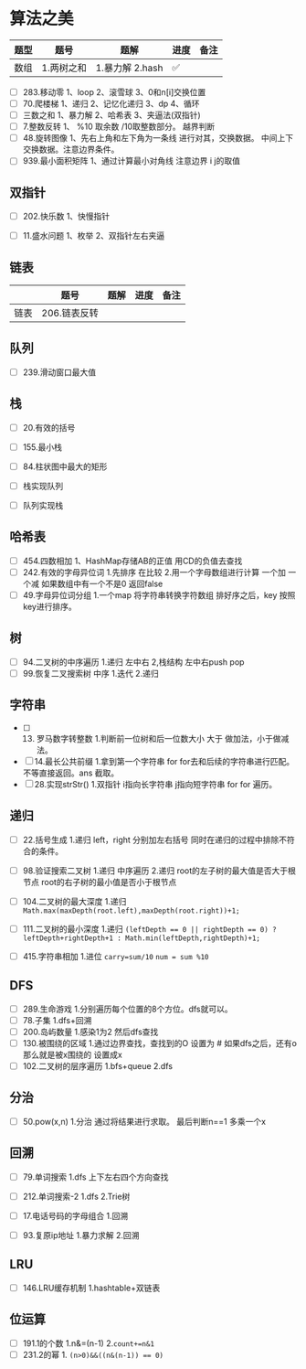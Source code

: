 # 算法之美

| 题型 | 题号       | 题解             | 进度 | 备注 |
| ---- | ---------- | ---------------- | ---- | ---- |
| 数组 | 1.两树之和 | 1.暴力解  2.hash | ✅    |      |

- [ ] 283.移动零         1、loop  2、滚雪球 3、0和n[i]交换位置
- [ ] 70.爬楼梯            1、递归   2、记忆化递归   3、dp   4、循环
- [ ] 三数之和              1、暴力解  2、哈希表    3、夹逼法(双指针)
- [ ] 7.整数反转           1、 %10 取余数  /10取整数部分。 越界判断
- [ ] 48.旋转图像         1、先右上角和左下角为一条线 进行对其，交换数据。  中间上下交换数据。注意边界条件。
- [ ] 939.最小面积矩阵  1、通过计算最小对角线 注意边界 i j的取值       

## 双指针

- [ ] 202.快乐数  		1、快慢指针
- [ ] 11.盛水问题        1、枚举  2、双指针左右夹逼



## 链表

|      | 题号         | 题解 | 进度 | 备注 |
| ---- | ------------ | ---- | ---- | ---- |
| 链表 | 206.链表反转 |      |      |      |

## 队列

- [ ] 239.滑动窗口最大值    


## 栈

- [ ] 20.有效的括号   
- [ ] 155.最小栈
- [ ] 84.柱状图中最大的矩形
- [ ] 栈实现队列 
- [ ] 队列实现栈      



## 哈希表

- [ ] 454.四数相加   1、HashMap存储AB的正值 用CD的负值去查找
- [ ] 242.有效的字母异位词  1.先排序 在比较 2.用一个字母数组进行计算 一个加 一个减 如果数组中有一个不是0 返回false
- [ ] 49.字母异位词分组  1.一个map  将字符串转换字符数组 排好序之后，key 按照key进行排序。

## 树

- [ ] 94.二叉树的中序遍历   1.递归 左中右  2,栈结构 左中右push pop 
- [ ] 99.恢复二叉搜索树  中序 1.迭代 2.递归

## 字符串

- [ ] 13. 罗马数字转整数  1.判断前一位树和后一位数大小 大于 做加法，小于做减法。
- [ ]  14.最长公共前缀   1.拿到第一个字符串 for for去和后续的字符串进行匹配。不等直接返回。ans 截取。
- [ ]  28.实现strStr() 1.双指针 i指向长字符串 j指向短字符串 for for 遍历。

## 递归

- [ ] 22.括号生成  1.递归 left，right 分别加左右括号 同时在递归的过程中排除不符合的条件。
- [ ] 98.验证搜索二叉树 1.递归 中序遍历 2.递归 root的左子树的最大值是否大于根节点  root的右子树的最小值是否小于根节点
- [ ] 104.二叉树的最大深度  1.递归 `Math.max(maxDepth(root.left),maxDepth(root.right))+1;`
- [ ] 111.二叉树的最小深度  1.递归 `(leftDepth == 0 || rightDepth == 0) ? leftDepth+rightDepth+1 : Math.min(leftDepth,rightDepth)+1; `
- [ ] 415.字符串相加  1.进位 `carry=sum/10` `num = sum %10`



## DFS

- [ ] 289.生命游戏      1.分别遍历每个位置的8个方位。dfs就可以。
- [ ] 78.子集                 1.dfs+回溯
- [ ] 200.岛屿数量       1.感染1为2 然后dfs查找
- [ ] 130.被围绕的区域   1.通过边界查找，查找到的O 设置为 #  如果dfs之后，还有o 那么就是被x围绕的 设置成x
- [ ] 102.二叉树的层序遍历   1.bfs+queue    2.dfs

## 分治

- [ ] 50.pow(x,n)      1.分治  通过将结果进行求取。 最后判断n==1 多乘一个x

## 回溯

- [ ] 79.单词搜索   1.dfs 上下左右四个方向查找
- [ ] 212.单词搜索-2   1.dfs    2.Trie树
- [ ] 17.电话号码的字母组合  1.回溯
- [ ] 93.复原ip地址  1.暴力求解 2.回溯



## LRU

- [ ] 146.LRU缓存机制  1.hashtable+双链表

## 位运算

- [ ] 191.1的个数  1.n&=(n-1)  2.`count+=n&1`
- [ ] 231.2的幂  1. `(n>0)&&((n&(n-1)) == 0)`
